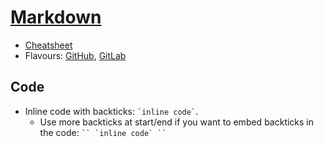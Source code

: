 # [Markdown](http://daringfireball.net/projects/markdown/)

* [Cheatsheet](https://github.com/adam-p/markdown-here/wiki/Markdown-Cheatsheet)
* Flavours: [GitHub](http://github.github.com/github-flavored-markdown/), [GitLab](https://github.com/gitlabhq/gitlabhq/blob/master/doc/markdown/markdown.md)

## Code

* Inline code with backticks: `` `inline code` ``.
  * Use more backticks at start/end if you want to embed backticks in the code: ``` `` `inline code` `` ```
